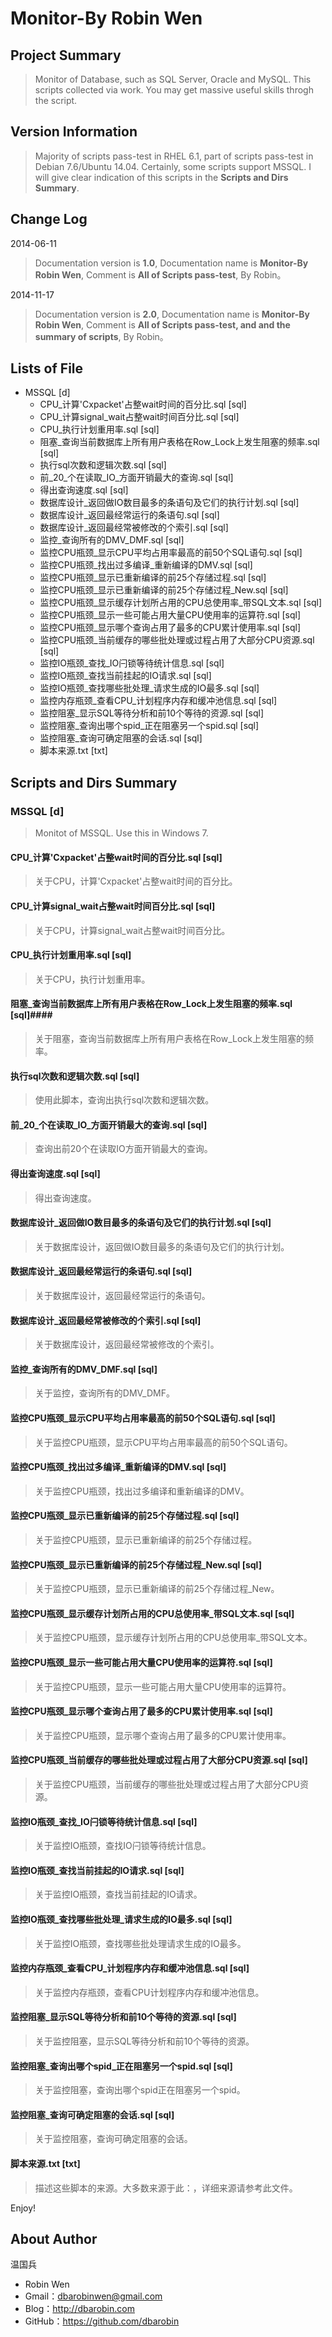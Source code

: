 # Monitor-By Robin Wen #

## Project Summary ##

> Monitor of Database, such as SQL  Server, Oracle and MySQL. This scripts collected via work. You may get massive useful skills throgh the script.

## Version Information ##
> Majority of scripts pass-test in RHEL 6.1, part of scripts pass-test in Debian 7.6/Ubuntu 14.04. Certainly, some scripts support MSSQL. I will give clear indication of this scripts in the **Scripts and Dirs Summary**.

## Change Log ##

2014-06-11
> Documentation version is **1.0**, Documentation name is **Monitor-By Robin Wen**, Comment is **All of Scripts pass-test**, By Robin。

2014-11-17
> Documentation version is **2.0**, Documentation name is **Monitor-By Robin Wen**, Comment is **All of Scripts pass-test, and and the summary of scripts**, By Robin。

## Lists of File ##

* MSSQL [d]
	* CPU_计算'Cxpacket'占整wait时间的百分比.sql [sql]
	* CPU_计算signal_wait占整wait时间百分比.sql [sql]
	* CPU_执行计划重用率.sql [sql]
	* 阻塞_查询当前数据库上所有用户表格在Row_Lock上发生阻塞的频率.sql [sql]
	* 执行sql次数和逻辑次数.sql [sql]
	* 前_20_个在读取_IO_方面开销最大的查询.sql [sql]
	* 得出查询速度.sql [sql]
	* 数据库设计_返回做IO数目最多的条语句及它们的执行计划.sql [sql]
	* 数据库设计_返回最经常运行的条语句.sql [sql]
	* 数据库设计_返回最经常被修改的个索引.sql [sql]
	* 监控_查询所有的DMV_DMF.sql [sql]
	* 监控CPU瓶颈_显示CPU平均占用率最高的前50个SQL语句.sql [sql]
	* 监控CPU瓶颈_找出过多编译_重新编译的DMV.sql [sql]
	* 监控CPU瓶颈_显示已重新编译的前25个存储过程.sql [sql]
	* 监控CPU瓶颈_显示已重新编译的前25个存储过程_New.sql [sql]
	* 监控CPU瓶颈_显示缓存计划所占用的CPU总使用率_带SQL文本.sql [sql]
	* 监控CPU瓶颈_显示一些可能占用大量CPU使用率的运算符.sql [sql]
	* 监控CPU瓶颈_显示哪个查询占用了最多的CPU累计使用率.sql [sql]
	* 监控CPU瓶颈_当前缓存的哪些批处理或过程占用了大部分CPU资源.sql [sql]
	* 监控IO瓶颈_查找_IO闩锁等待统计信息.sql [sql]
	* 监控IO瓶颈_查找当前挂起的IO请求.sql [sql]
	* 监控IO瓶颈_查找哪些批处理_请求生成的IO最多.sql [sql]
	* 监控内存瓶颈_查看CPU_计划程序内存和缓冲池信息.sql [sql]
	* 监控阻塞_显示SQL等待分析和前10个等待的资源.sql [sql]
	* 监控阻塞_查询出哪个spid_正在阻塞另一个spid.sql [sql]
	* 监控阻塞_查询可确定阻塞的会话.sql [sql]
	* 脚本来源.txt [txt]

## Scripts and Dirs Summary ##

### MSSQL [d] ###
> Monitot of MSSQL. Use this in Windows 7.

#### CPU_计算'Cxpacket'占整wait时间的百分比.sql [sql] ####
> 关于CPU，计算'Cxpacket'占整wait时间的百分比。

#### CPU_计算signal_wait占整wait时间百分比.sql [sql] ####
> 关于CPU，计算signal_wait占整wait时间百分比。

#### CPU_执行计划重用率.sql [sql] ####
> 关于CPU，执行计划重用率。

#### 阻塞_查询当前数据库上所有用户表格在Row_Lock上发生阻塞的频率.sql [sql]####
> 关于阻塞，查询当前数据库上所有用户表格在Row_Lock上发生阻塞的频率。

#### 执行sql次数和逻辑次数.sql [sql] ####
> 使用此脚本，查询出执行sql次数和逻辑次数。

#### 前_20_个在读取_IO_方面开销最大的查询.sql [sql] ####
> 查询出前20个在读取IO方面开销最大的查询。

#### 得出查询速度.sql [sql] ####
> 得出查询速度。

#### 数据库设计_返回做IO数目最多的条语句及它们的执行计划.sql [sql] ####
> 关于数据库设计，返回做IO数目最多的条语句及它们的执行计划。

#### 数据库设计_返回最经常运行的条语句.sql [sql] ####
> 关于数据库设计，返回最经常运行的条语句。

#### 数据库设计_返回最经常被修改的个索引.sql [sql] ####
> 关于数据库设计，返回最经常被修改的个索引。

#### 监控_查询所有的DMV_DMF.sql [sql] ####
> 关于监控，查询所有的DMV_DMF。

#### 监控CPU瓶颈_显示CPU平均占用率最高的前50个SQL语句.sql [sql] ####
> 关于监控CPU瓶颈，显示CPU平均占用率最高的前50个SQL语句。

#### 监控CPU瓶颈_找出过多编译_重新编译的DMV.sql [sql] ####
> 关于监控CPU瓶颈，找出过多编译和重新编译的DMV。

#### 监控CPU瓶颈_显示已重新编译的前25个存储过程.sql [sql] ####
> 关于监控CPU瓶颈，显示已重新编译的前25个存储过程。

#### 监控CPU瓶颈_显示已重新编译的前25个存储过程_New.sql [sql] ####
> 关于监控CPU瓶颈，显示已重新编译的前25个存储过程_New。

#### 监控CPU瓶颈_显示缓存计划所占用的CPU总使用率_带SQL文本.sql [sql] ####
> 关于监控CPU瓶颈，显示缓存计划所占用的CPU总使用率_带SQL文本。

#### 监控CPU瓶颈_显示一些可能占用大量CPU使用率的运算符.sql [sql] ####
> 关于监控CPU瓶颈，显示一些可能占用大量CPU使用率的运算符。

#### 监控CPU瓶颈_显示哪个查询占用了最多的CPU累计使用率.sql [sql] ####
> 关于监控CPU瓶颈，显示哪个查询占用了最多的CPU累计使用率。

#### 监控CPU瓶颈_当前缓存的哪些批处理或过程占用了大部分CPU资源.sql [sql] ####
> 关于监控CPU瓶颈，当前缓存的哪些批处理或过程占用了大部分CPU资源。

#### 监控IO瓶颈_查找_IO闩锁等待统计信息.sql [sql] ####
> 关于监控IO瓶颈，查找IO闩锁等待统计信息。

#### 监控IO瓶颈_查找当前挂起的IO请求.sql [sql] ####
> 关于监控IO瓶颈，查找当前挂起的IO请求。

#### 监控IO瓶颈_查找哪些批处理_请求生成的IO最多.sql [sql] ####
> 关于监控IO瓶颈，查找哪些批处理请求生成的IO最多。

#### 监控内存瓶颈_查看CPU_计划程序内存和缓冲池信息.sql [sql] ####
> 关于监控内存瓶颈，查看CPU计划程序内存和缓冲池信息。

#### 监控阻塞_显示SQL等待分析和前10个等待的资源.sql [sql] ####
> 关于监控阻塞，显示SQL等待分析和前10个等待的资源。

#### 监控阻塞_查询出哪个spid_正在阻塞另一个spid.sql [sql] ####
> 关于监控阻塞，查询出哪个spid正在阻塞另一个spid。

#### 监控阻塞_查询可确定阻塞的会话.sql [sql] ####
> 关于监控阻塞，查询可确定阻塞的会话。

#### 脚本来源.txt [txt] ####
> 描述这些脚本的来源。大多数来源于此：[](http://www.cnblogs.com/cnsym/p/3227766.html)，详细来源请参考此文件。

Enjoy!

## About Author ##

温国兵

* Robin Wen
* Gmail：dbarobinwen@gmail.com
* Blog：http://dbarobin.com
* GitHub：https://github.com/dbarobin
